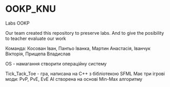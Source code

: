 # OOKP_KNU
Labs OOKP

Our team created this repository to preserve labs. And to give the posibility to teacher evaluate our work

Команда: Косован Іван, Пантьо Іванка, Мартин Анастасія, Іванчук Вікторія, Прищепа Владислав

OS - намагання створити операційну систему


Tick_Tack_Toe - гра, написана на С++ з бібліотекою SFML
Має три ігрові моди: PvP, PvE, EvE
AI створена на основі Min-Max алгоритму
